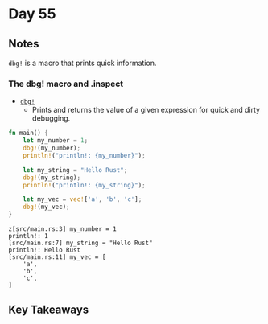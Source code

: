 # Day 55

## Notes

`dbg!` is a macro that prints quick information.

### The dbg! macro and .inspect

- [`dbg!`](https://doc.rust-lang.org/std/macro.dbg.html)
  - Prints and returns the value of a given expression for quick and dirty debugging.

```rust
fn main() {
    let my_number = 1;
    dbg!(my_number);
    println!("println!: {my_number}");

    let my_string = "Hello Rust";
    dbg!(my_string);
    println!("println!: {my_string}");

    let my_vec = vec!['a', 'b', 'c'];
    dbg!(my_vec);
}
```

```shell
z[src/main.rs:3] my_number = 1
println!: 1
[src/main.rs:7] my_string = "Hello Rust"
println!: Hello Rust
[src/main.rs:11] my_vec = [
    'a',
    'b',
    'c',
]
```

## Key Takeaways
